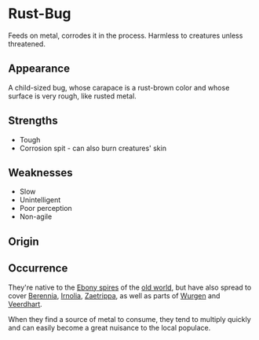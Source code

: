 # Rust-Bug
Feeds on metal, corrodes it in the process. Harmless to creatures unless threatened. 

## Appearance
A child-sized bug, whose carapace is a rust-brown color and whose surface is very rough, like rusted metal. 

## Strengths
* Tough
* Corrosion spit - can also burn creatures' skin

## Weaknesses
* Slow
* Unintelligent
* Poor perception
* Non-agile

## Origin


## Occurrence
They're native to the [Ebony spires](../../world/ebony-peninsula/ebony-spires) of the [old world](../../world/world), but have also spread to cover [Berennia](../../world/berennia/berennia), [Irnolia](../../world/irnolia/irnolia), [Zaetrippa](../../world/zaetrippa/zaetrippa), as well as parts of [Wurgen](../../world/wurgen/wurgen) and [Veerdhart](../../world/veerdhart/veerdhart). 

When they find a source of metal to consume, they tend to multiply quickly and can easily become a great nuisance to the local populace. 